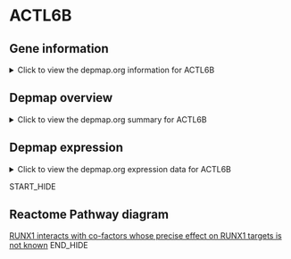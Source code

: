 <h1>ACTL6B</h1>

<h2>Gene information</h2>
<details>
  <summary>Click to view the depmap.org information for ACTL6B</summary>
  <iframe src="https://depmap.org/portal/gene/ACTL6B?tab=about" style="border:none;width:100%;height:800px"></iframe>
</details>

<h2>Depmap overview</h2>
<details>
  <summary>Click to view the depmap.org summary for ACTL6B</summary>
  <iframe src="https://depmap.org/portal/gene/ACTL6B?tab=overview" style="border:none;width:100%;height:800px"></iframe>
</details>

<h2>Depmap expression</h2>
<details>
  <summary>Click to view the depmap.org expression data for ACTL6B</summary>
  <iframe src="https://depmap.org/portal/gene/ACTL6B?tab=characterization" style="border:none;width:100%;height:800px"></iframe>
</details>


START_HIDE
<h2>Reactome Pathway diagram</h2>
<a href="https://reactome.org/PathwayBrowser/#/R-HSA-8939243">RUNX1 interacts with co-factors whose precise effect on RUNX1 targets is not known</a>
END_HIDE


